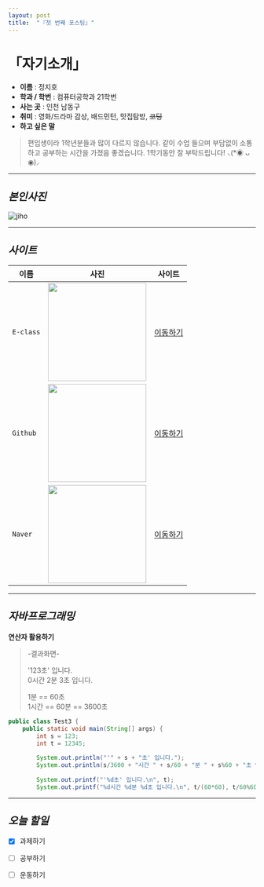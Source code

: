```yaml
---
layout: post
title:  "『첫 번째 포스팅』"
---
```

# 「자기소개」
<!-- Heading -->
<!-- Bullet list -->
<!-- Text attrivutes -->
<!-- Image -->
<!-- Link -->
<!-- Code -->
<!-- Click list -->



 - **이름** : 정지호 
 - **학과 / 학번** : 컴퓨터공학과 21학번 
 - **사는 곳** : 인천 남동구
  - **취미** : 영화/드라마 감상,  배드민턴,  맛집탐방,  ~~코딩~~
  - **하고 싶은 말**
<!-- Quoto -->
  > 편입생이라 1학년분들과 많이 다르지 않습니다. 같이 수업 들으며 부담없이 소통하고 공부하는 시간을 가졌음 좋겠습니다. 1학기동안 잘 부탁드립니다! ⸜(*◉ ᴗ ◉)⸝

<!-- Line -->
---

## *본인사진*
![jiho](https://user-images.githubusercontent.com/127321491/226171178-bde24ccf-96aa-4eea-bc0f-1da226b0e7e1.jpg)

<!-- Line -->
---

## *사이트*
<!-- Table -->
| 이름 | 사진 | 사이트 |
--|--|--
`E-class` | <img src="https://user-images.githubusercontent.com/127321491/226171578-b91f9c4d-a733-4819-8a55-7763052877ea.jpg" width="200"> | [이동하기](http://eclass.hansei.ac.kr/ilos/main/main_form.acl)
`Github` | <img src="https://user-images.githubusercontent.com/127321491/226171500-45af89bd-8fc3-43b7-bdd5-0d04ea825143.png" width="200"> | [이동하기](https://github.com/)
`Naver` | <img src="https://user-images.githubusercontent.com/127321491/226171593-a33beba7-5680-4baf-84a5-152efb4f4715.jpg" width="200"> | [이동하기](https://www.naver.com/)

<!-- Line -->
---

## *자바프로그래밍*
**연산자 활용하기**
> -결과화면-
> 
> '123초' 입니다.  
> 0시간 2분 3초 입니다.
> 
> 1분 == 60초  
> 1시간 == 60분 == 3600초

```java
public class Test3 {
	public static void main(String[] args) {
		int s = 123;
		int t = 12345;
		
		System.out.println("'" + s + "초' 입니다.");
		System.out.println(s/3600 + "시간 " + s/60 + "분 " + s%60 + "초 입니다.");
		
		System.out.printf("'%d초' 입니다.\n", t);
		System.out.printf("%d시간 %d분 %d초 입니다.\n", t/(60*60), t/60%60 ,t%60);      
```

<!-- Line -->
---

## *오늘 할일*
- [x] 과제하기
- [ ] 공부하기
- [ ] 운동하기


